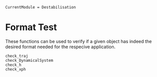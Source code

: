```@meta
CurrentModule = Destabilisation
```

# Format Test

These functions can be used to verify if a given object has indeed the desired format needed for the respecive application.

```@docs
check_traj
check_DynamicalSystem
check_h
check_xph
```
